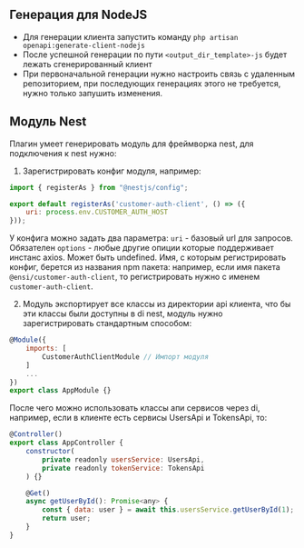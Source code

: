 ## Генерация для NodeJS

* Для генерации клиента запустить команду `php artisan openapi:generate-client-nodejs`
* После успешной генерации по пути `<output_dir_template>-js` будет лежать сгенерированный клиент
* При первоначальной генерации нужно настроить связь с удаленным репозиторием, при последующих генерациях этого не требуется, нужно только запушить изменения.

## Модуль Nest
Плагин умеет генерировать модуль для фреймворка nest, для подключения к nest нужно:
1. Зарегистрировать конфиг модуля, например:
```js
import { registerAs } from "@nestjs/config";

export default registerAs('customer-auth-client', () => ({
    uri: process.env.CUSTOMER_AUTH_HOST
}));
```
У конфига можно задать два параметра:
`uri` - базовый url для запросов. Обязателен
`options` - любые другие опиции которые поддерживает инстанс axios. Может быть undefined.
Имя, с которым регистрировать конфиг, берется из названия npm пакета: например, если имя пакета `@ensi/customer-auth-client`, то регистрировать нужно с именем `customer-auth-client`.

2. Модуль экспортирует все классы из директории api клиента, что бы эти классы были доступны в di nest, модуль нужно зарегистрировать стандартным способом:
```js
@Module({
    imports: [
        CustomerAuthClientModule // Импорт модуля
    ]
    ...
})
export class AppModule {}
```
После чего можно использовать классы апи сервисов через  di, например, если в клиенте есть сервисы UsersApi и TokensApi, то:
```js
@Controller()
export class AppController {
    constructor(
        private readonly usersService: UsersApi,
        private readonly tokenService: TokensApi
    ) {}

    @Get()
    async getUserById(): Promise<any> {
        const { data: user } = await this.usersService.getUserById(1);
        return user;
    }
}
```

